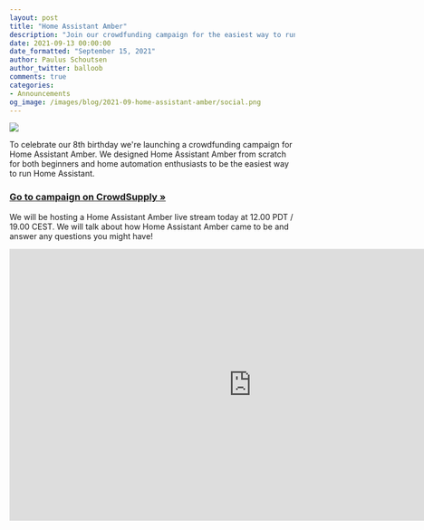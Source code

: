 ```yaml
---
layout: post
title: "Home Assistant Amber"
description: "Join our crowdfunding campaign for the easiest way to run Home Assistant."
date: 2021-09-13 00:00:00
date_formatted: "September 15, 2021"
author: Paulus Schoutsen
author_twitter: balloob
comments: true
categories:
- Announcements
og_image: /images/blog/2021-09-home-assistant-amber/social.png
---
```


<a href="https://www.crowdsupply.com/nabu-casa/home-assistant-amber"><img src='/images/blog/2021-09-home-assistant-amber/overview.png'></a>

To celebrate our 8th birthday we're launching a crowdfunding campaign for Home Assistant Amber. We designed Home Assistant Amber from scratch for both beginners and home automation enthusiasts
to be the easiest way to run Home Assistant.

<!-- markdownlint-disable-next-line MD002 -->
### [Go to campaign on CrowdSupply &raquo;](https://www.crowdsupply.com/nabu-casa/home-assistant-amber)

We will be hosting a Home Assistant Amber live stream today at 12.00 PDT / 19.00 CEST. We will talk about how Home Assistant Amber came to be and answer any questions you might have!

<div class="videoWrapper">
  <iframe width="853" height="480" src="https://www.youtube-nocookie.com/embed/KPR-shzT_VQ" frameborder="0" allow="autoplay; encrypted-media" allowfullscreen></iframe>
</div>

